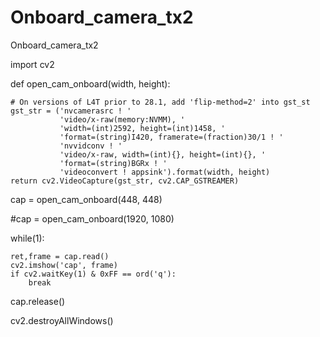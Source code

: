 # Onboard_camera_tx2
Onboard_camera_tx2

import cv2

def open_cam_onboard(width, height):

    # On versions of L4T prior to 28.1, add 'flip-method=2' into gst_st
    gst_str = ('nvcamerasrc ! '
               'video/x-raw(memory:NVMM), '
               'width=(int)2592, height=(int)1458, '
               'format=(string)I420, framerate=(fraction)30/1 ! '
               'nvvidconv ! '
               'video/x-raw, width=(int){}, height=(int){}, '
               'format=(string)BGRx ! '
               'videoconvert ! appsink').format(width, height)
    return cv2.VideoCapture(gst_str, cv2.CAP_GSTREAMER)

cap = open_cam_onboard(448, 448)

#cap = open_cam_onboard(1920, 1080)

while(1):

    ret,frame = cap.read()
    cv2.imshow('cap', frame)
    if cv2.waitKey(1) & 0xFF == ord('q'):
        break
        
cap.release()

cv2.destroyAllWindows()


